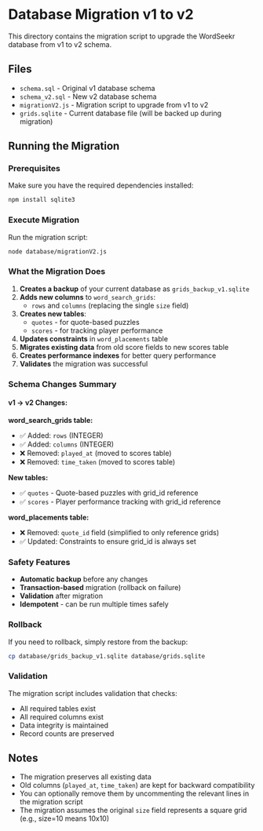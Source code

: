 # Database Migration v1 to v2

This directory contains the migration script to upgrade the WordSeekr database from v1 to v2 schema.

## Files

- `schema.sql` - Original v1 database schema
- `schema_v2.sql` - New v2 database schema
- `migrationV2.js` - Migration script to upgrade from v1 to v2
- `grids.sqlite` - Current database file (will be backed up during migration)

## Running the Migration

### Prerequisites

Make sure you have the required dependencies installed:

```bash
npm install sqlite3
```

### Execute Migration

Run the migration script:

```bash
node database/migrationV2.js
```

### What the Migration Does

1. **Creates a backup** of your current database as `grids_backup_v1.sqlite`
2. **Adds new columns** to `word_search_grids`:
   - `rows` and `columns` (replacing the single `size` field)
3. **Creates new tables**:
   - `quotes` - for quote-based puzzles
   - `scores` - for tracking player performance
4. **Updates constraints** in `word_placements` table
5. **Migrates existing data** from old score fields to new scores table
6. **Creates performance indexes** for better query performance
7. **Validates** the migration was successful

### Schema Changes Summary

#### v1 → v2 Changes:

**word_search_grids table:**
- ✅ Added: `rows` (INTEGER)
- ✅ Added: `columns` (INTEGER)
- ❌ Removed: `played_at` (moved to scores table)
- ❌ Removed: `time_taken` (moved to scores table)

**New tables:**
- ✅ `quotes` - Quote-based puzzles with grid_id reference
- ✅ `scores` - Player performance tracking with grid_id reference

**word_placements table:**
- ❌ Removed: `quote_id` field (simplified to only reference grids)
- ✅ Updated: Constraints to ensure grid_id is always set

### Safety Features

- **Automatic backup** before any changes
- **Transaction-based** migration (rollback on failure)
- **Validation** after migration
- **Idempotent** - can be run multiple times safely

### Rollback

If you need to rollback, simply restore from the backup:

```bash
cp database/grids_backup_v1.sqlite database/grids.sqlite
```

### Validation

The migration script includes validation that checks:
- All required tables exist
- All required columns exist
- Data integrity is maintained
- Record counts are preserved

## Notes

- The migration preserves all existing data
- Old columns (`played_at`, `time_taken`) are kept for backward compatibility
- You can optionally remove them by uncommenting the relevant lines in the migration script
- The migration assumes the original `size` field represents a square grid (e.g., size=10 means 10x10) 